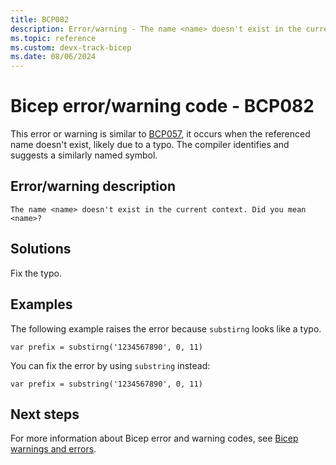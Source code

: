 ```yaml
---
title: BCP082
description: Error/warning - The name <name> doesn't exist in the current context. Did you mean <name>?
ms.topic: reference
ms.custom: devx-track-bicep
ms.date: 08/06/2024
---
```


# Bicep error/warning code - BCP082

This error or warning is similar to [BCP057](./bcp057.md), it occurs when the referenced name doesn't exist, likely due to a typo. The compiler identifies and suggests a similarly named symbol.

## Error/warning description

`The name <name> doesn't exist in the current context. Did you mean <name>?`

## Solutions

Fix the typo.

## Examples

The following example raises the error because `substirng` looks like a typo.

```bicep
var prefix = substirng('1234567890', 0, 11)
```

You can fix the error by using `substring` instead:

```bicep
var prefix = substring('1234567890', 0, 11)
```

## Next steps

For more information about Bicep error and warning codes, see [Bicep warnings and errors](../bicep-core-diagnostics.md).
